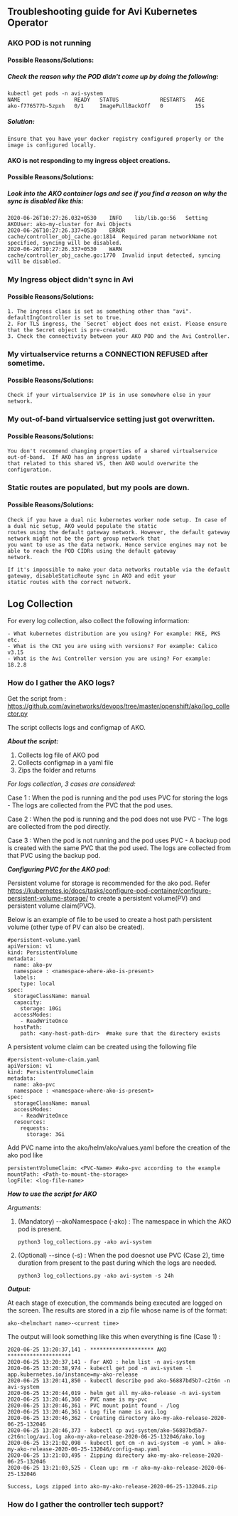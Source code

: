 ## Troubleshooting guide for Avi Kubernetes Operator

### AKO POD is not running

#### Possible Reasons/Solutions:

##### Check the reason why the POD didn't come up by doing the following:

    kubectl get pods -n avi-system
    NAME                 READY   STATUS             RESTARTS   AGE
    ako-f776577b-5zpxh   0/1     ImagePullBackOff   0          15s

##### Solution:

    Ensure that you have your docker registry configured properly or the image is configured locally.

#### AKO is not responding to my ingress object creations.

#### Possible Reasons/Solutions:

##### Look into the AKO container logs and see if you find a reason on why the sync is disabled like this:
    
    2020-06-26T10:27:26.032+0530	INFO	lib/lib.go:56	Setting AKOUser: ako-my-cluster for Avi Objects
    2020-06-26T10:27:26.337+0530	ERROR	cache/controller_obj_cache.go:1814	Required param networkName not specified, syncing will be disabled.
    2020-06-26T10:27:26.337+0530	WARN	cache/controller_obj_cache.go:1770	Invalid input detected, syncing will be disabled.

### My Ingress object didn't sync in Avi

#### Possible Reasons/Solutions:

    1. The ingress class is set as something other than "avi". defaultIngController is set to true. 
    2. For TLS ingress, the `Secret` object does not exist. Please ensure that the Secret object is pre-created.
    3. Check the connectivity between your AKO POD and the Avi Controller.

### My virtualservice returns a CONNECTION REFUSED after sometime.
 
#### Possible Reasons/Solutions:
 
    Check if your virtualservice IP is in use somewhere else in your network.

### My out-of-band virtualservice setting just got overwritten.

#### Possible Reasons/Solutions:

    You don't recommend changing properties of a shared virtualservice out-of-band.  If AKO has an ingress update 
    that related to this shared VS, then AKO would overwrite the configuration.
    
### Static routes are populated, but my pools are down.

#### Possible Reasons/Solutions:

    Check if you have a dual nic kubernetes worker node setup. In case of a dual nic setup, AKO would populate the static
    routes using the default gateway network. However, the default gateway network might not be the port group network that
    you want to use as the data network. Hence service engines may not be able to reach the POD CIDRs using the default gateway
    network. 
    
    If it's impossible to make your data networks routable via the default gateway, disableStaticRoute sync in AKO and edit your
    static routes with the correct network.

## Log Collection

For every log collection, also collect the following information:

    - What kubernetes distribution are you using? For example: RKE, PKS etc.
    - What is the CNI you are using with versions? For example: Calico v3.15
    - What is the Avi Controller version you are using? For example: 18.2.8

### How do I gather the AKO logs?
Get the script from : https://github.com/avinetworks/devops/tree/master/openshift/ako/log_collector.py

The script collects logs and configmap of AKO. 

_**About the script:**_
1. Collects log file of AKO pod
2. Collects configmap  in a yaml file
3. Zips the folder and returns

_For logs collection, 3 cases are considered:_

Case 1 : When the pod is running and the pod uses PVC for storing the logs - The logs are collected from the PVC that the pod uses.

Case 2 : When the pod is running and the pod does not use PVC - The logs are collected from the pod directly.

Case 3 : When the pod is not running and the pod uses PVC - A backup pod is created with the same PVC that the pod used. The logs are collected from that PVC using the backup pod.

_**Configuring PVC for the AKO pod:**_

Persistent volume for storage is recommended for the ako pod. Refer https://kubernetes.io/docs/tasks/configure-pod-container/configure-persistent-volume-storage/ to create a persistent volume(PV) and persistent volume claim(PVC). 

Below is an example of file to be used to create a host path persistent volume (other type of PV can also be created). 

    #persistent-volume.yaml
    apiVersion: v1
    kind: PersistentVolume
    metadata:
      name: ako-pv
      namespace : <namespace-where-ako-is-present>
      labels:
        type: local
    spec:
      storageClassName: manual
      capacity:
        storage: 10Gi
      accessModes:
        - ReadWriteOnce
      hostPath:
        path: <any-host-path-dir>  #make sure that the directory exists
        
A persistent volume claim can be created using the following file

    #persistent-volume-claim.yaml
    apiVersion: v1
    kind: PersistentVolumeClaim
    metadata:
      name: ako-pvc
      namespace : <namespace-where-ako-is-present>
    spec:
      storageClassName: manual
      accessModes:
        - ReadWriteOnce
      resources:
        requests:
          storage: 3Gi
          
Add PVC name into the ako/helm/ako/values.yaml before the creation of the ako pod like 

    persistentVolumeClaim: <PVC-Name> #ako-pvc according to the example
    mountPath: <Path-to-mount-the-storage>
    logFile: <log-file-name>

_**How to use the script for AKO**_

_Arguments:_

1. (Mandatory) --akoNamespace (-ako) : The namespace in which the AKO pod is present.

    `python3 log_collections.py -ako avi-system`

2. (Optional) --since (-s) : When the pod doesnot use PVC (Case 2), time duration from present to the past during which the logs are needed.

    `python3 log_collections.py -ako avi-system -s 24h`

_**Output:**_

At each stage of execution, the commands being executed are logged on the screen.
The results are stored in a zip file whose name is of the format:

    ako-<helmchart name>-<current time>

The output will look something like this when everything is fine (Case 1) :

    2020-06-25 13:20:37,141 - ******************** AKO ********************
    2020-06-25 13:20:37,141 - For AKO : helm list -n avi-system
    2020-06-25 13:20:38,974 - kubectl get pod -n avi-system -l app.kubernetes.io/instance=my-ako-release
    2020-06-25 13:20:41,850 - kubectl describe pod ako-56887bd5b7-c2t6n -n avi-system
    2020-06-25 13:20:44,019 - helm get all my-ako-release -n avi-system
    2020-06-25 13:20:46,360 - PVC name is my-pvc
    2020-06-25 13:20:46,361 - PVC mount point found - /log
    2020-06-25 13:20:46,361 - Log file name is avi.log
    2020-06-25 13:20:46,362 - Creating directory ako-my-ako-release-2020-06-25-132046
    2020-06-25 13:20:46,373 - kubectl cp avi-system/ako-56887bd5b7-c2t6n:log/avi.log ako-my-ako-release-2020-06-25-132046/ako.log
    2020-06-25 13:21:02,098 - kubectl get cm -n avi-system -o yaml > ako-my-ako-release-2020-06-25-132046/config-map.yaml
    2020-06-25 13:21:03,495 - Zipping directory ako-my-ako-release-2020-06-25-132046
    2020-06-25 13:21:03,525 - Clean up: rm -r ako-my-ako-release-2020-06-25-132046

    Success, Logs zipped into ako-my-ako-release-2020-06-25-132046.zip

### How do I gather the controller tech support?



    
